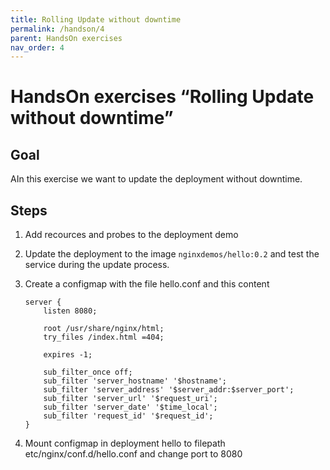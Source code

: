 ```yaml
---
title: Rolling Update without downtime
permalink: /handson/4
parent: HandsOn exercises
nav_order: 4
---
```


# HandsOn exercises “Rolling Update without downtime”

## Goal

AIn this exercise we want to update the deployment without downtime.

## Steps

1. Add recources and probes to the deployment demo
2. Update the deployment to the image `nginxdemos/hello:0.2` and test the service during the update process.
3. Create a configmap with the file hello.conf and this content

    ```
    server {
        listen 8080;

        root /usr/share/nginx/html;
        try_files /index.html =404;

        expires -1;

        sub_filter_once off;
        sub_filter 'server_hostname' '$hostname';
        sub_filter 'server_address' '$server_addr:$server_port';
        sub_filter 'server_url' '$request_uri';
        sub_filter 'server_date' '$time_local';
        sub_filter 'request_id' '$request_id';
    }
    ```

4. Mount configmap in deployment hello to filepath etc/nginx/conf.d/hello.conf and change port to 8080
